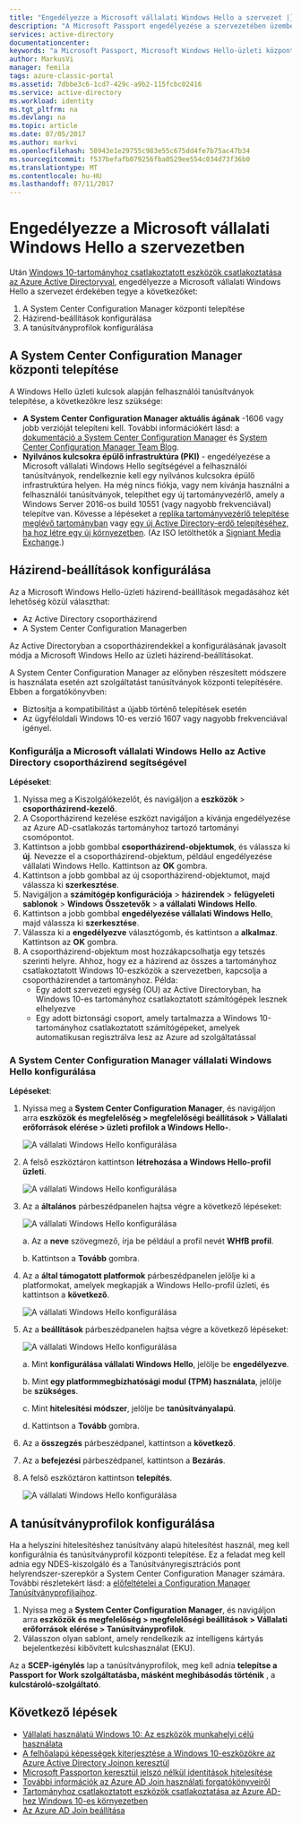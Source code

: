 ```yaml
---
title: "Engedélyezze a Microsoft vállalati Windows Hello a szervezet |} Microsoft Docs"
description: "A Microsoft Passport engedélyezése a szervezetében üzembe helyezési utasításokat tartalmaz."
services: active-directory
documentationcenter: 
keywords: "a Microsoft Passport, Microsoft Windows Hello-üzleti központi telepítés konfigurálása"
author: MarkusVi
manager: femila
tags: azure-classic-portal
ms.assetid: 7dbbe3c6-1cd7-429c-a9b2-115fcbc02416
ms.service: active-directory
ms.workload: identity
ms.tgt_pltfrm: na
ms.devlang: na
ms.topic: article
ms.date: 07/05/2017
ms.author: markvi
ms.openlocfilehash: 58943e1e29755c983e55c675dd4fe7b75ac47b34
ms.sourcegitcommit: f537befafb079256fba0529ee554c034d73f36b0
ms.translationtype: MT
ms.contentlocale: hu-HU
ms.lasthandoff: 07/11/2017
---
```

# <a name="enable-microsoft-windows-hello-for-business-in-your-organization"></a>Engedélyezze a Microsoft vállalati Windows Hello a szervezetben
Után [Windows 10-tartományhoz csatlakoztatott eszközök csatlakoztatása az Azure Active Directoryval](active-directory-azureadjoin-devices-group-policy.md), engedélyezze a Microsoft vállalati Windows Hello a szervezet érdekében tegye a következőket:

1. A System Center Configuration Manager központi telepítése  
2. Házirend-beállítások konfigurálása
3. A tanúsítványprofilok konfigurálása  

## <a name="deploy-system-center-configuration-manager"></a>A System Center Configuration Manager központi telepítése
A Windows Hello üzleti kulcsok alapján felhasználói tanúsítványok telepítése, a következőkre lesz szüksége:

* **A System Center Configuration Manager aktuális ágának** -1606 vagy jobb verzióját telepíteni kell. További információkért lásd: a [dokumentáció a System Center Configuration Manager](https://technet.microsoft.com/library/mt346023.aspx) és [System Center Configuration Manager Team Blog](http://blogs.technet.com/b/configmgrteam/archive/2015/09/23/now-available-update-for-system-center-config-manager-tp3.aspx).
* **Nyilvános kulcsokra épülő infrastruktúra (PKI)** - engedélyezése a Microsoft vállalati Windows Hello segítségével a felhasználói tanúsítványok, rendelkeznie kell egy nyilvános kulcsokra épülő infrastruktúra helyen. Ha még nincs fiókja, vagy nem kívánja használni a felhasználói tanúsítványok, telepíthet egy új tartományvezérlő, amely a Windows Server 2016-os build 10551 (vagy nagyobb frekvenciával) telepítve van. Kövesse a lépéseket a [replika tartományvezérlő telepítése meglévő tartományban](https://technet.microsoft.com/library/jj574134.aspx) vagy [egy új Active Directory-erdő telepítéséhez, ha hoz létre egy új környezetben](https://technet.microsoft.com/library/jj574166). (Az ISO letölthetők a [Signiant Media Exchange](https://datatransfer.microsoft.com/signiant_media_exchange/spring/main?sdkAccessible=true).)

## <a name="configure-policy-settings"></a>Házirend-beállítások konfigurálása
Az a Microsoft Windows Hello-üzleti házirend-beállítások megadásához két lehetőség közül választhat:

* Az Active Directory csoportházirend 
* A System Center Configuration Managerben 

Az Active Directoryban a csoportházirendekkel a konfigurálásának javasolt módja a Microsoft Windows Hello az üzleti házirend-beállításokat. 

A System Center Configuration Manager az előnyben részesített módszere is használata esetén azt szolgáltatást tanúsítványok központi telepítésére. Ebben a forgatókönyvben:

* Biztosítja a kompatibilitást a újabb történő telepítések esetén
* Az ügyféloldali Windows 10-es verzió 1607 vagy nagyobb frekvenciával igényel.

### <a name="configure-microsoft-windows-hello-for-business-via-group-policy-in-active-directory"></a>Konfigurálja a Microsoft vállalati Windows Hello az Active Directory csoportházirend segítségével
**Lépéseket**:

1. Nyissa meg a Kiszolgálókezelőt, és navigáljon a **eszközök** > **csoportházirend-kezelő**.
2. A Csoportházirend kezelése eszközt navigáljon a kívánja engedélyezése az Azure AD-csatlakozás tartományhoz tartozó tartományi csomópontot.
3. Kattintson a jobb gombbal **csoportházirend-objektumok**, és válassza ki **új**. Nevezze el a csoportházirend-objektum, például engedélyezése vállalati Windows Hello. Kattintson az **OK** gombra.
4. Kattintson a jobb gombbal az új csoportházirend-objektumot, majd válassza ki **szerkesztése**.
5. Navigáljon a **számítógép konfigurációja** > **házirendek** > **felügyeleti sablonok** > **Windows Összetevők** > **a vállalati Windows Hello**.
6. Kattintson a jobb gombbal **engedélyezése vállalati Windows Hello**, majd válassza ki **szerkesztése**.
7. Válassza ki a **engedélyezve** választógomb, és kattintson a **alkalmaz**. Kattintson az **OK** gombra.
8. A csoportházirend-objektum most hozzákapcsolhatja egy tetszés szerinti helyre. Ahhoz, hogy ez a házirend az összes a tartományhoz csatlakoztatott Windows 10-eszközök a szervezetben, kapcsolja a csoportházirendet a tartományhoz. Példa:
   * Egy adott szervezeti egység (OU) az Active Directoryban, ha Windows 10-es tartományhoz csatlakoztatott számítógépek lesznek elhelyezve
   * Egy adott biztonsági csoport, amely tartalmazza a Windows 10-tartományhoz csatlakoztatott számítógépeket, amelyek automatikusan regisztrálva lesz az Azure ad szolgáltatással

### <a name="configure-windows-hello-for-business-using-system-center-configuration-manager"></a>A System Center Configuration Manager vállalati Windows Hello konfigurálása
**Lépéseket**:

1. Nyissa meg a **System Center Configuration Manager**, és navigáljon arra **eszközök és megfelelőség > megfelelőségi beállítások > Vállalati erőforrások elérése > üzleti profilok a Windows Hello-**.
   
    ![A vállalati Windows Hello konfigurálása](./media/active-directory-azureadjoin-passport-deployment/01.png)
2. A felső eszköztáron kattintson **létrehozása a Windows Hello-profil üzleti**.
   
    ![A vállalati Windows Hello konfigurálása](./media/active-directory-azureadjoin-passport-deployment/02.png)
3. Az a **általános** párbeszédpanelen hajtsa végre a következő lépéseket:
   
    ![A vállalati Windows Hello konfigurálása](./media/active-directory-azureadjoin-passport-deployment/03.png)
   
    a. Az a **neve** szövegmező, írja be például a profil nevét **WHfB profil**.
   
    b. Kattintson a **Tovább** gombra.
4. Az a **által támogatott platformok** párbeszédpanelen jelölje ki a platformokat, amelyek megkapják a Windows Hello-profil üzleti, és kattintson a **következő**.
   
    ![A vállalati Windows Hello konfigurálása](./media/active-directory-azureadjoin-passport-deployment/04.png)
5. Az a **beállítások** párbeszédpanelen hajtsa végre a következő lépéseket:
   
    ![A vállalati Windows Hello konfigurálása](./media/active-directory-azureadjoin-passport-deployment/05.png)
   
    a. Mint **konfigurálása vállalati Windows Hello**, jelölje be **engedélyezve**.
   
    b. Mint **egy platformmegbízhatósági modul (TPM) használata**, jelölje be **szükséges**. 
   
    c. Mint **hitelesítési módszer**, jelölje be **tanúsítványalapú**.
   
    d. Kattintson a **Tovább** gombra.
6. Az a **összegzés** párbeszédpanel, kattintson a **következő**.
7. Az a **befejezési** párbeszédpanel, kattintson a **Bezárás**.
8. A felső eszköztáron kattintson **telepítés**.
   
    ![A vállalati Windows Hello konfigurálása](./media/active-directory-azureadjoin-passport-deployment/06.png)

## <a name="configure-the-certificate-profile"></a>A tanúsítványprofilok konfigurálása
Ha a helyszíni hitelesítéshez tanúsítvány alapú hitelesítést használ, meg kell konfigurálnia és tanúsítványprofil központi telepítése. Ez a feladat meg kell adnia egy NDES-kiszolgáló és a Tanúsítványregisztrációs pont helyrendszer-szerepkör a System Center Configuration Manager számára. További részletekért lásd: a [előfeltételei a Configuration Manager Tanúsítványprofiljaihoz](https://technet.microsoft.com/library/dn261205.aspx).

1. Nyissa meg a **System Center Configuration Manager**, és navigáljon arra **eszközök és megfelelőség > megfelelőségi beállítások > Vállalati erőforrások elérése > Tanúsítványprofilok**.
2. Válasszon olyan sablont, amely rendelkezik az intelligens kártyás bejelentkezési kibővített kulcshasználat (EKU).

Az a **SCEP-igénylés** lap a tanúsítványprofilok, meg kell adnia **telepítse a Passport for Work szolgáltatásba, másként meghibásodás történik** , a **kulcstároló-szolgáltató**.

## <a name="next-steps"></a>Következő lépések
* [Vállalati használatú Windows 10: Az eszközök munkahelyi célú használata](active-directory-azureadjoin-windows10-devices-overview.md)
* [A felhőalapú képességek kiterjesztése a Windows 10-eszközökre az Azure Active Directory Joinon keresztül](active-directory-azureadjoin-user-upgrade.md)
* [Microsoft Passporton keresztül jelszó nélkül identitások hitelesítése](active-directory-azureadjoin-passport.md)
* [További információk az Azure AD Join használati forgatókönyveiről](active-directory-azureadjoin-deployment-aadjoindirect.md)
* [Tartományhoz csatlakoztatott eszközök csatlakoztatása az Azure AD-hez Windows 10-es környezetben](active-directory-azureadjoin-devices-group-policy.md)
* [Az Azure AD Join beállítása](active-directory-azureadjoin-setup.md)

